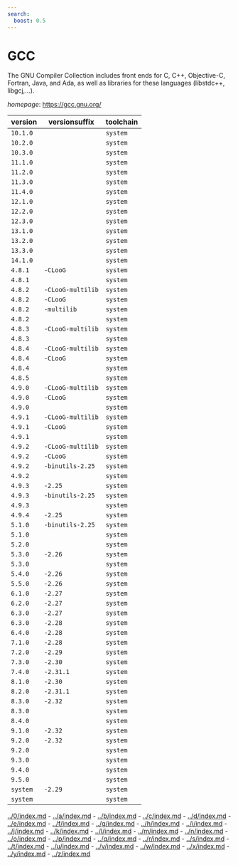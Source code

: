 ```yaml
---
search:
  boost: 0.5
---
```

# GCC

The GNU Compiler Collection includes front ends for C, C++, Objective-C, Fortran, Java, and Ada,  as well as libraries for these languages (libstdc++, libgcj,...).

*homepage*: <https://gcc.gnu.org/>

version | versionsuffix | toolchain
--------|---------------|----------
``10.1.0`` |  | ``system``
``10.2.0`` |  | ``system``
``10.3.0`` |  | ``system``
``11.1.0`` |  | ``system``
``11.2.0`` |  | ``system``
``11.3.0`` |  | ``system``
``11.4.0`` |  | ``system``
``12.1.0`` |  | ``system``
``12.2.0`` |  | ``system``
``12.3.0`` |  | ``system``
``13.1.0`` |  | ``system``
``13.2.0`` |  | ``system``
``13.3.0`` |  | ``system``
``14.1.0`` |  | ``system``
``4.8.1`` | ``-CLooG`` | ``system``
``4.8.1`` |  | ``system``
``4.8.2`` | ``-CLooG-multilib`` | ``system``
``4.8.2`` | ``-CLooG`` | ``system``
``4.8.2`` | ``-multilib`` | ``system``
``4.8.2`` |  | ``system``
``4.8.3`` | ``-CLooG-multilib`` | ``system``
``4.8.3`` |  | ``system``
``4.8.4`` | ``-CLooG-multilib`` | ``system``
``4.8.4`` | ``-CLooG`` | ``system``
``4.8.4`` |  | ``system``
``4.8.5`` |  | ``system``
``4.9.0`` | ``-CLooG-multilib`` | ``system``
``4.9.0`` | ``-CLooG`` | ``system``
``4.9.0`` |  | ``system``
``4.9.1`` | ``-CLooG-multilib`` | ``system``
``4.9.1`` | ``-CLooG`` | ``system``
``4.9.1`` |  | ``system``
``4.9.2`` | ``-CLooG-multilib`` | ``system``
``4.9.2`` | ``-CLooG`` | ``system``
``4.9.2`` | ``-binutils-2.25`` | ``system``
``4.9.2`` |  | ``system``
``4.9.3`` | ``-2.25`` | ``system``
``4.9.3`` | ``-binutils-2.25`` | ``system``
``4.9.3`` |  | ``system``
``4.9.4`` | ``-2.25`` | ``system``
``5.1.0`` | ``-binutils-2.25`` | ``system``
``5.1.0`` |  | ``system``
``5.2.0`` |  | ``system``
``5.3.0`` | ``-2.26`` | ``system``
``5.3.0`` |  | ``system``
``5.4.0`` | ``-2.26`` | ``system``
``5.5.0`` | ``-2.26`` | ``system``
``6.1.0`` | ``-2.27`` | ``system``
``6.2.0`` | ``-2.27`` | ``system``
``6.3.0`` | ``-2.27`` | ``system``
``6.3.0`` | ``-2.28`` | ``system``
``6.4.0`` | ``-2.28`` | ``system``
``7.1.0`` | ``-2.28`` | ``system``
``7.2.0`` | ``-2.29`` | ``system``
``7.3.0`` | ``-2.30`` | ``system``
``7.4.0`` | ``-2.31.1`` | ``system``
``8.1.0`` | ``-2.30`` | ``system``
``8.2.0`` | ``-2.31.1`` | ``system``
``8.3.0`` | ``-2.32`` | ``system``
``8.3.0`` |  | ``system``
``8.4.0`` |  | ``system``
``9.1.0`` | ``-2.32`` | ``system``
``9.2.0`` | ``-2.32`` | ``system``
``9.2.0`` |  | ``system``
``9.3.0`` |  | ``system``
``9.4.0`` |  | ``system``
``9.5.0`` |  | ``system``
``system`` | ``-2.29`` | ``system``
``system`` |  | ``system``

[../0/index.md](0) - [../a/index.md](a) - [../b/index.md](b) - [../c/index.md](c) - [../d/index.md](d) - [../e/index.md](e) - [../f/index.md](f) - [../g/index.md](g) - [../h/index.md](h) - [../i/index.md](i) - [../j/index.md](j) - [../k/index.md](k) - [../l/index.md](l) - [../m/index.md](m) - [../n/index.md](n) - [../o/index.md](o) - [../p/index.md](p) - [../q/index.md](q) - [../r/index.md](r) - [../s/index.md](s) - [../t/index.md](t) - [../u/index.md](u) - [../v/index.md](v) - [../w/index.md](w) - [../x/index.md](x) - [../y/index.md](y) - [../z/index.md](z)

